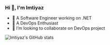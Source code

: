 ### Hi 👋, I'm Imtiyaz

- 🔭 A Software Engineer working on .NET
- 🌱 A DevOps Enthusiast
- 👯 I’m looking to collaborate on DevOps project 

![Imtiyaz's GitHub stats](https://github-readme-stats.vercel.app/api?username=imtiyaz786&theme=dark&show_icons=true)
<!--
**imtiyaz786/imtiyaz786** is a ✨ _special_ ✨ repository because its `README.md` (this file) appears on your GitHub profile.

Here are some ideas to get you started:

- 🤔 In search of a remote job in DevOps
- 💬 Ask me about ...
- 📫 How to reach me: ...
- 😄 Pronouns: ...
- ⚡ Fun fact: ...
-->
